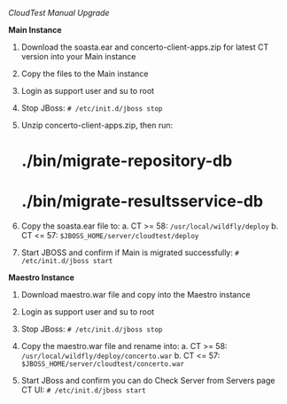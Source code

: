 
*CloudTest Manual Upgrade*

**Main Instance**

1.  Download the soasta.ear and concerto-client-apps.zip for latest CT version into your Main instance
2.  Copy the files to the Main instance
3.  Login as support user and su to root
4.  Stop JBoss:
    `# /etc/init.d/jboss stop`

5.  Unzip concerto-client-apps.zip, then run:
    # ./bin/migrate-repository-db
    # ./bin/migrate-resultsservice-db

6.  Copy the soasta.ear file to:
  a. CT >= 58: `/usr/local/wildfly/deploy`
  b. CT <= 57: `$JBOSS_HOME/server/cloudtest/deploy`

7.  Start JBOSS and confirm if Main is migrated successfully:
    `# /etc/init.d/jboss start`


**Maestro Instance**

1.  Download maestro.war file and copy into the Maestro instance
2.  Login as support user and su to root
3.  Stop JBoss:
    `# /etc/init.d/jboss stop`

4.  Copy the maestro.war file and rename into:
    a. CT >= 58: `/usr/local/wildfly/deploy/concerto.war`
    b. CT <= 57: `$JBOSS_HOME/server/cloudtest/concerto.war`

5.  Start JBoss and confirm you can do Check Server from Servers page CT UI:
      `# /etc/init.d/jboss start`

